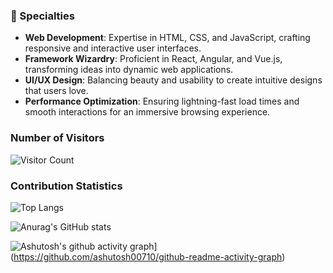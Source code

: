 ### 🎯 Specialties

- **Web Development**: Expertise in HTML, CSS, and JavaScript, crafting responsive and interactive user interfaces.
- **Framework Wizardry**: Proficient in React, Angular, and Vue.js, transforming ideas into dynamic web applications.
- **UI/UX Design**: Balancing beauty and usability to create intuitive designs that users love.
- **Performance Optimization**: Ensuring lightning-fast load times and smooth interactions for an immersive browsing experience.

### Number of Visitors
![Visitor Count](https://profile-counter.glitch.me/MakotoArai-CN/count.svg)

### Contribution Statistics
![Top Langs](https://github-readme-stats.vercel.app/api/top-langs/?username=MakotoArai-CN&layout=compact&theme=tokyonight) 

![Anurag's GitHub stats](https://github-readme-stats.vercel.app/api?username=MakotoArai-CN&show_icons=true&theme=radical)

![Ashutosh's github activity graph](https://github-readme-activity-graph.vercel.app/graph?username=MakotoArai-CN&theme=dracula)](https://github.com/ashutosh00710/github-readme-activity-graph)
